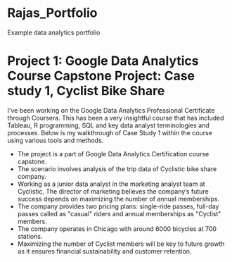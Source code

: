 # Rajas_Portfolio
Example data analytics portfolio

# Project 1: Google Data Analytics Course Capstone Project: Case study 1, Cyclist Bike Share
I've been working on the Google Data Analytics Professional Certificate through Coursera. This has been a very insightful course that has included Tableau, R programming, SQL and key data analyst terminologies and processes. Below is my walkthrough of Case Study 1 within the course using various tools and methods.
* The project is a part of Google Data Analytics Certification course capstone.
* The scenario involves analysis of the trip data of Cyclistic bike share company.
* Working as a junior data analyst in the marketing analyst team at Cyclistic, The director of marketing believes the company’s future success depends on maximizing the number of annual memberships.
* The company provides two pricing plans: single-ride passes, full-day passes called as "casual" riders and annual memberships as "Cyclist" members.
* The company operates in Chicago with around 6000 bicycles at 700 stations.
* Maximizing the number of Cyclist members will be key to future growth as it ensures financial sustainability and customer retention.

